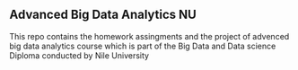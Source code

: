 ## Advanced Big Data Analytics NU

This repo contains the homework assingments and the project of advenced big data analytics course which is part of the Big Data and Data science Diploma conducted by Nile University
